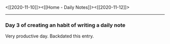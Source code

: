 <[[2020-11-10]]><[[Home - Daily Notes]]><[[2020-11-12]]>

---

### Day 3 of creating an habit of writing a daily note

Very productive day. Backdated this entry.